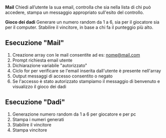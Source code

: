 **Mail**
Chiedi all’utente la sua email,
controlla che sia nella lista di chi può accedere,
stampa un messaggio appropriato sull'esito del controllo.

**Gioco dei dadi**
Generare un numero random da 1 a 6, sia per il giocatore sia per il computer.
Stabilire il vincitore, in base a chi fa il punteggio più alto.

## Esecuzione "Mail"
1. Creazione array con le mail consentite ad es: nome@mail.com
2. Prompt richiesta email utente
3. Dichiarazione variabile "autorizzato"
4. Ciclo for per verificare se l'email inserita dall'utente è presente nell'array
5. Output messaggi di accesso consentito o negato
6. Se l'accesso è stato autorizzato stampiamo il messaggio di benvenuto e visualizzo il gioco dei dadi
## Esecuzione "Dadi"
1. Generazione numero random da 1 a 6 per giocatore e per pc
2. Stampa i numeri generati
3. Stabilire il vincitore
4. Stampa vincitore